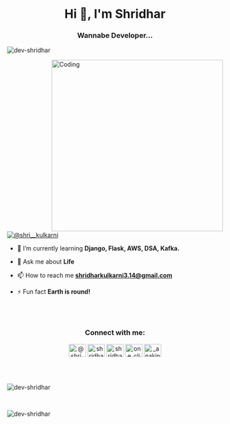  


<h1 align="center">Hi 👋, I'm Shridhar</h1>
<h3 align="center">Wannabe Developer...</h3>

<p align="left"> <img src="https://komarev.com/ghpvc/?username=dev-shridhar&label=Profile%20views&color=0e75b6&style=flat" alt="dev-shridhar" /> </p>

<img align="right" alt="Coding" width="400" src="https://media2.giphy.com/media/giKklFontfveZrNXjz/giphy.gif">

<p align="left"> <a href="https://twitter.com/@shri__kulkarni" target="blank"><img src="https://img.shields.io/twitter/follow/shri__kulkarni?logo=twitter&style=for-the-badge" alt="@shri__kulkarni" /></a> </p>

- 🌱 I’m currently learning **Django, Flask, AWS, DSA, Kafka.**

- 💬 Ask me about **Life**

- 📫 How to reach me **shridharkulkarni3.14@gmail.com**

- ⚡ Fun fact **Earth is round!**
<br>
<br>
<h3 align="center">Connect with me:</h3>
<p align="center">
<a href="https://twitter.com/@shri__kulkarni" target="blank"><img align="center" src="https://raw.githubusercontent.com/rahuldkjain/github-profile-readme-generator/master/src/images/icons/Social/twitter.svg" alt="@shri__kulkarni" height="30" width="40" /></a>
<a href="https://linkedin.com/in/shridhar kulkarni" target="blank"><img align="center" src="https://raw.githubusercontent.com/rahuldkjain/github-profile-readme-generator/master/src/images/icons/Social/linked-in-alt.svg" alt="shridhar kulkarni" height="30" width="40" /></a>
<a href="https://stackoverflow.com/users/shridhar kulkarni" target="blank"><img align="center" src="https://raw.githubusercontent.com/rahuldkjain/github-profile-readme-generator/master/src/images/icons/Social/stack-overflow.svg" alt="shridhar kulkarni" height="30" width="40" /></a>
<a href="https://instagram.com/one_click_man" target="blank"><img align="center" src="https://raw.githubusercontent.com/rahuldkjain/github-profile-readme-generator/master/src/images/icons/Social/instagram.svg" alt="one_click_man" height="30" width="40" /></a>
<a href="https://www.leetcode.com/_anakin" target="blank"><img align="center" src="https://raw.githubusercontent.com/rahuldkjain/github-profile-readme-generator/master/src/images/icons/Social/leet-code.svg" alt="_anakin" height="30" width="40" /></a>
</p>
<br>
<br>



<p><img align="center" src="https://github-readme-streak-stats.herokuapp.com/?user=dev-shridhar&" alt="dev-shridhar" /></p>
<br>

<p>&nbsp;<img align="left" src="https://github-readme-stats.vercel.app/api?username=dev-shridhar&show_icons=true&locale=en" alt="dev-shridhar" /></p>




